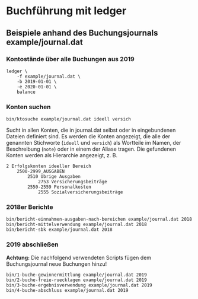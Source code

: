 # Buchführung mit ledger

## Beispiele anhand des Buchungsjournals example/journal.dat

### Kontostände über alle Buchungen aus 2019
    ledger \
        -f example/journal.dat \
        -b 2019-01-01 \
        -e 2020-01-01 \
        balance

### Konten suchen

    bin/ktosuche example/journal.dat ideell versich

Sucht in allen Konten, die in journal.dat selbst oder in eingebundenen Dateien
definiert sind. Es werden die Konten angezeigt, die alle der genannten Stichworte
(`ideell` und `versich`) als Wortteile im Namen, der Beschreibung (`note`) oder
in einem der Aliase tragen. Die gefundenen Konten werden als Hierarchie angezeigt,
z. B.

    2 Erfolgskonten ideeller Bereich
        2500-2999 AUSGABEN
            2510 Übrige Ausgaben
                2753 Versicherungsbeiträge
            2550-2559 Personalkosten
                2555 Sozialversicherungsbeiträge

### 2018er Berichte
    bin/bericht-einnahmen-ausgaben-nach-bereichen example/journal.dat 2018
    bin/bericht-mittelverwendung example/journal.dat 2018
    bin/bericht-sbk example/journal.dat 2018

### 2019 abschließen
__Achtung:__ Die nachfolgend verwendeten Scripts fügen dem Buchungsjournal neue Buchungen hinzu!

    bin/1-buche-gewinnermittlung example/journal.dat 2019
    bin/2-buche-freie-ruecklagen example/journal.dat 2019
    bin/3-buche-ergebnisverwendung example/journal.dat 2019
    bin/4-buche-abschluss example/journal.dat 2019
